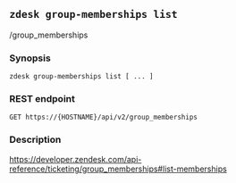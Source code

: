## `zdesk group-memberships list`

/group_memberships

### Synopsis

    zdesk group-memberships list [ ... ]

### REST endpoint

    GET https://{HOSTNAME}/api/v2/group_memberships

### Description

https://developer.zendesk.com/api-reference/ticketing/group_memberships#list-memberships

